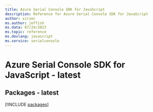```yaml
---
title: Azure Serial Console SDK for JavaScript
description: Reference for Azure Serial Console SDK for JavaScript
author: xirzec
ms.author: jeffish
ms.data: 07/24/2023
ms.topic: reference
ms.devlang: javascript
ms.service: serialconsole
---
```

# Azure Serial Console SDK for JavaScript - latest
## Packages - latest
[!INCLUDE [packages](serial-console-index.md)]